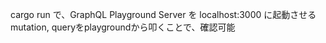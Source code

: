 cargo run で、GraphQL Playground Server を localhost:3000 に起動させる
mutation, queryをplaygroundから叩くことで、確認可能
